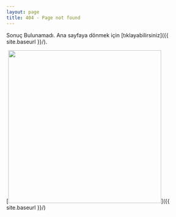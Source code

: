 ```yaml
---
layout: page
title: 404 - Page not found
---
```


Sonuç Bulunamadı. Ana sayfaya dönmek için [tıklayabilirsiniz]({{ site.baseurl }}/).

[<img src="{{ site.baseurl }}/images/404.jpg" style="width: 400px;"/>]({{ site.baseurl }}/)
